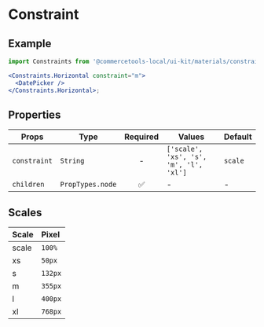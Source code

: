 # Constraint

## Example

```jsx
import Constraints from '@commercetools-local/ui-kit/materials/constraints';

<Constraints.Horizontal constraint="m">
  <DatePicker />
</Constraints.Horizontal>;
```

## Properties

| Props        | Type             | Required | Values                                 | Default |
| ------------ | ---------------- | :------: | -------------------------------------- | ------- |
| `constraint` | `String`         |    -     | `['scale', 'xs', 's', 'm', 'l', 'xl']` | `scale` |
| `children`   | `PropTypes.node` |    ✅    | -                                      | -       |

## Scales

| Scale | Pixel   |
| :---- | :------ |
| scale | `100%`  |
| xs    | `50px`  |
| s     | `132px` |
| m     | `355px` |
| l     | `400px` |
| xl    | `768px` |
